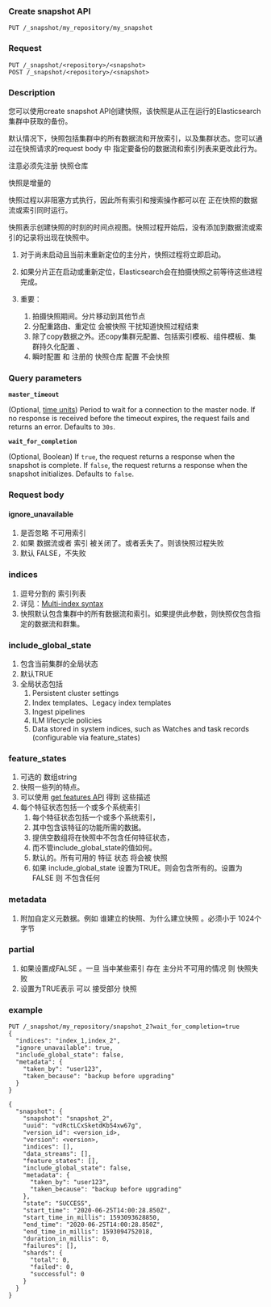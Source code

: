 ### Create snapshot API

```
PUT /_snapshot/my_repository/my_snapshot

```



### Request

```
PUT /_snapshot/<repository>/<snapshot>
POST /_snapshot/<repository>/<snapshot>
```







### Description

您可以使用create snapshot API创建快照，该快照是从正在运行的Elasticsearch集群中获取的备份。



默认情况下，快照包括集群中的所有数据流和开放索引，以及集群状态。您可以通过在快照请求的request body 中 指定要备份的数据流和索引列表来更改此行为。

注意必须先注册 快照仓库

快照是增量的

快照过程以非阻塞方式执行，因此所有索引和搜索操作都可以在 正在快照的数据流或索引同时运行。

快照表示创建快照的时刻的时间点视图。快照过程开始后，没有添加到数据流或索引的记录将出现在快照中。



1. 对于尚未启动且当前未重新定位的主分片，快照过程将立即启动。

2. 如果分片正在启动或重新定位，Elasticsearch会在拍摄快照之前等待这些进程完成。
3. 重要：
   1. 拍摄快照期间。分片移动到其他节点
   2. 分配重路由、重定位 会被快照 干扰知道快照过程结束
   3. 除了copy数据之外。还copy集群元配置、包括索引模板、组件模板、集群持久化配置 、
   4. 瞬时配置 和 注册的 快照仓库 配置 不会快照

### Query parameters

**`master_timeout`**

(Optional, [time units](https://www.elastic.co/guide/en/elasticsearch/reference/7.13/common-options.html#time-units)) Period to wait for a connection to the master node. If no response is received before the timeout expires, the request fails and returns an error. Defaults to `30s`.

**`wait_for_completion`**

(Optional, Boolean) If `true`, the request returns a response when the snapshot is complete. If `false`, the request returns a response when the snapshot initializes. Defaults to `false`.





### Request body

#### **ignore_unavailable**

1. 是否忽略 不可用索引
2. 如果 数据流或者 索引 被关闭了。或者丢失了。则该快照过程失败
3. 默认 FALSE，不失败



### **indices**

1. 逗号分割的 索引列表
2. 详见：[Multi-index syntax](https://www.elastic.co/guide/en/elasticsearch/reference/7.13/multi-index.html)
3. 快照默认包含集群中的所有数据流和索引。如果提供此参数，则快照仅包含指定的数据流和群集。

### **include_global_state**

1. 包含当前集群的全局状态
2. 默认TRUE
3. 全局状态包括
   1. Persistent cluster settings
   2. Index templates、Legacy index templates
   3. Ingest pipelines
   4. ILM lifecycle policies
   5. Data stored in system indices, such as Watches and task records (configurable via feature_states)

### **feature_states**

1. 可选的 数组string
2. 快照一些列的特点。
3. 可以使用 [get features API](https://www.elastic.co/guide/en/elasticsearch/reference/7.13/get-features-api.html) 得到 这些描述
4. 每个特征状态包括一个或多个系统索引
   1. 每个特征状态包括一个或多个系统索引，
   2. 其中包含该特征的功能所需的数据。
   3. 提供空数组将在快照中不包含任何特征状态，
   4. 而不管include_global_state的值如何。
   5. 默认的。所有可用的 特征 状态 将会被 快照
   6. 如果 include_global_state 设置为TRUE。则会包含所有的。设置为FALSE 则 不包含任何

### **metadata**

1. 附加自定义元数据。例如 谁建立的快照、为什么建立快照 。必须小于 1024个字节

### **partial**

1. 如果设置成FALSE 。一旦 当中某些索引 存在 主分片不可用的情况 则 快照失败
2. 设置为TRUE表示 可以 接受部分 快照



### example

```console
PUT /_snapshot/my_repository/snapshot_2?wait_for_completion=true
{
  "indices": "index_1,index_2",
  "ignore_unavailable": true,
  "include_global_state": false,
  "metadata": {
    "taken_by": "user123",
    "taken_because": "backup before upgrading"
  }
}
```



```
{
  "snapshot": {
    "snapshot": "snapshot_2",
    "uuid": "vdRctLCxSketdKb54xw67g",
    "version_id": <version_id>,
    "version": <version>,
    "indices": [],
    "data_streams": [],
    "feature_states": [],
    "include_global_state": false,
    "metadata": {
      "taken_by": "user123",
      "taken_because": "backup before upgrading"
    },
    "state": "SUCCESS",
    "start_time": "2020-06-25T14:00:28.850Z",
    "start_time_in_millis": 1593093628850,
    "end_time": "2020-06-25T14:00:28.850Z",
    "end_time_in_millis": 1593094752018,
    "duration_in_millis": 0,
    "failures": [],
    "shards": {
      "total": 0,
      "failed": 0,
      "successful": 0
    }
  }
}
```

